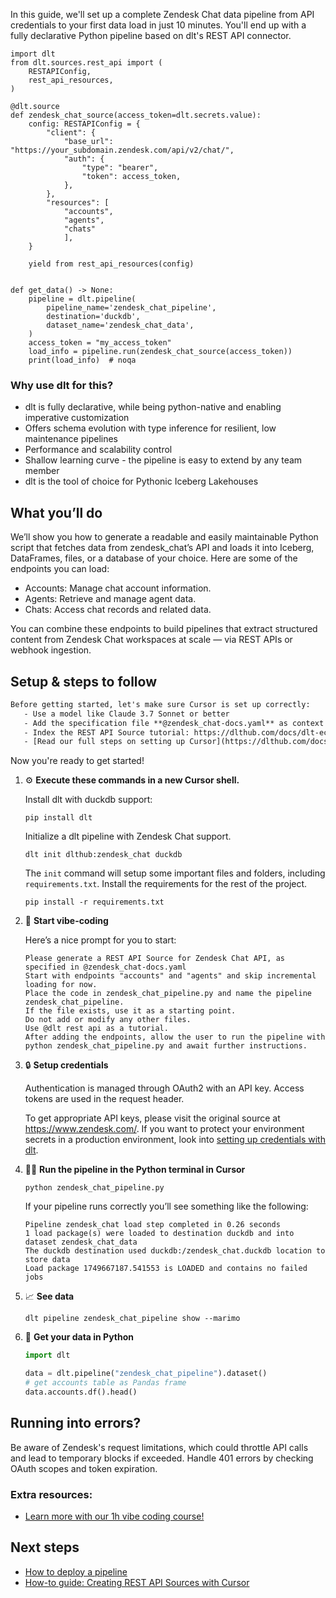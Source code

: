 In this guide, we'll set up a complete Zendesk Chat data pipeline from API credentials to your first data load in just 10 minutes. You'll end up with a fully declarative Python pipeline based on dlt's REST API connector.

```python-outcome
import dlt
from dlt.sources.rest_api import (
    RESTAPIConfig,
    rest_api_resources,
)

@dlt.source
def zendesk_chat_source(access_token=dlt.secrets.value):
    config: RESTAPIConfig = {
        "client": {
            "base_url": "https://your_subdomain.zendesk.com/api/v2/chat/",
            "auth": {
                "type": "bearer",
                "token": access_token,
            },
        },
        "resources": [
            "accounts",
            "agents",
            "chats"
            ],
    }

    yield from rest_api_resources(config)


def get_data() -> None:
    pipeline = dlt.pipeline(
        pipeline_name='zendesk_chat_pipeline',
        destination='duckdb',
        dataset_name='zendesk_chat_data', 
    )
    access_token = "my_access_token"
    load_info = pipeline.run(zendesk_chat_source(access_token))
    print(load_info)  # noqa
```

### Why use dlt for this?

- dlt is fully declarative, while being python-native and enabling imperative customization
- Offers schema evolution with type inference for resilient, low maintenance pipelines
- Performance and scalability control
- Shallow learning curve - the pipeline is easy to extend by any team member
- dlt is the tool of choice for Pythonic Iceberg Lakehouses

## What you’ll do

We’ll show you how to generate a readable and easily maintainable Python script that fetches data from zendesk_chat’s API and loads it into Iceberg, DataFrames, files, or a database of your choice. Here are some of the endpoints you can load:

- Accounts: Manage chat account information.
- Agents: Retrieve and manage agent data.
- Chats: Access chat records and related data.

You can combine these endpoints to build pipelines that extract structured content from Zendesk Chat workspaces at scale — via REST APIs or webhook ingestion.

## Setup & steps to follow

```default
Before getting started, let's make sure Cursor is set up correctly:
   - Use a model like Claude 3.7 Sonnet or better
   - Add the specification file **@zendesk_chat-docs.yaml** as context
   - Index the REST API Source tutorial: https://dlthub.com/docs/dlt-ecosystem/verified-sources/rest_api/ and add it to context as **@dlt rest api**
   - [Read our full steps on setting up Cursor](https://dlthub.com/docs/dlt-ecosystem/llm-tooling/cursor-restapi#23-configuring-cursor-with-documentation)
```

Now you're ready to get started! 

1. ⚙️ **Execute these commands in a new Cursor shell.**
    
    Install dlt with duckdb support:
    ```shell
    pip install dlt
    ```

    Initialize a dlt pipeline with Zendesk Chat support.
    ```shell
    dlt init dlthub:zendesk_chat duckdb
    ```

    The `init` command will setup some important files and folders, including `requirements.txt`. Install the requirements for the rest of the project.
    ```shell
    pip install -r requirements.txt
    ```
    
2. 🤠 **Start vibe-coding**
    
    Here’s a nice prompt for you to start: 
    
    ```prompt
    Please generate a REST API Source for Zendesk Chat API, as specified in @zendesk_chat-docs.yaml 
    Start with endpoints "accounts" and "agents" and skip incremental loading for now. 
    Place the code in zendesk_chat_pipeline.py and name the pipeline zendesk_chat_pipeline. 
    If the file exists, use it as a starting point. 
    Do not add or modify any other files. 
    Use @dlt rest api as a tutorial. 
    After adding the endpoints, allow the user to run the pipeline with python zendesk_chat_pipeline.py and await further instructions.
    ```

    
3. 🔒 **Setup credentials** 
    
    Authentication is managed through OAuth2 with an API key. Access tokens are used in the request header.
    
    To get appropriate API keys, please visit the original source at https://www.zendesk.com/.
    If you want to protect your environment secrets in a production environment, look into [setting up credentials with dlt](https://dlthub.com/docs/walkthroughs/add_credentials).
    
4. 🏃‍♀️ **Run the pipeline in the Python terminal in Cursor**
    
    ```shell
    python zendesk_chat_pipeline.py
    ```
    
    If your pipeline runs correctly you’ll see something like the following:
    
    ```shell
    Pipeline zendesk_chat load step completed in 0.26 seconds
    1 load package(s) were loaded to destination duckdb and into dataset zendesk_chat_data
    The duckdb destination used duckdb:/zendesk_chat.duckdb location to store data
    Load package 1749667187.541553 is LOADED and contains no failed jobs
    ```
    
5. 📈 **See data**
    
    ```shell
    dlt pipeline zendesk_chat_pipeline show --marimo
    ```
    
6. 🐍 **Get your data in Python**
    
    ```python
    import dlt

   data = dlt.pipeline("zendesk_chat_pipeline").dataset()
   # get accounts table as Pandas frame
   data.accounts.df().head()
    ```

## Running into errors?

Be aware of Zendesk's request limitations, which could throttle API calls and lead to temporary blocks if exceeded. Handle 401 errors by checking OAuth scopes and token expiration.

### Extra resources:

- [Learn more with our 1h vibe coding course!](https://www.youtube.com/watch?v=GGid70rnJuM)

## Next steps

- [How to deploy a pipeline](https://dlthub.com/docs/walkthroughs/deploy-a-pipeline)
- [How-to guide: Creating REST API Sources with Cursor](https://dlthub.com/docs/dlt-ecosystem/llm-tooling/cursor-restapi)
